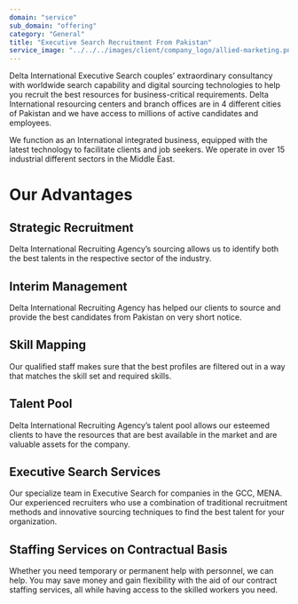 ```yaml
---
domain: "service"
sub_domain: "offering"
category: "General"
title: "Executive Search Recruitment From Pakistan"
service_image: "../../../images/client/company_logo/allied-marketing.png"
---
```


Delta International Executive Search couples’ extraordinary consultancy with worldwide search capability and digital sourcing technologies to help you recruit the best resources for business-critical requirements. Delta International resourcing centers and branch offices are in 4 different cities of Pakistan and we have access to millions of active candidates and employees.

We function as an International integrated business, equipped with the latest technology to facilitate clients and job seekers. We operate in over 15 industrial different sectors in the Middle East.

# Our Advantages

## Strategic Recruitment

Delta International Recruiting Agency’s sourcing allows us to identify both the best talents in the respective sector of the industry.

## Interim Management

Delta International Recruiting Agency has helped our clients to source and provide the best candidates from Pakistan on very short notice.

## Skill Mapping

Our qualified staff makes sure that the best profiles are filtered out in a way that matches the skill set and required skills.

## Talent Pool

Delta International Recruiting Agency’s talent pool allows our esteemed clients to have the resources that are best available in the market and are valuable assets for the company.

## Executive Search Services

Our specialize team in Executive Search for companies in the GCC, MENA. Our experienced recruiters who use a combination of traditional recruitment methods and innovative sourcing techniques to find the best talent for your organization.

## Staffing Services on Contractual Basis

Whether you need temporary or permanent help with personnel, we can help. You may save money and gain flexibility with the aid of our contract staffing services, all while having access to the skilled workers you need.
